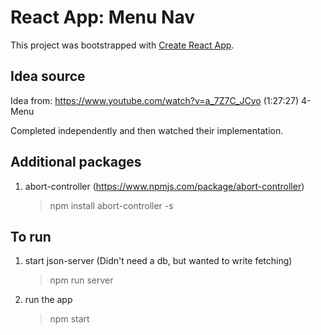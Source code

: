 # React App: Menu Nav

This project was bootstrapped with [Create React App](https://github.com/facebook/create-react-app).

## Idea source
Idea from:
https://www.youtube.com/watch?v=a_7Z7C_JCyo
(1:27:27) 4-Menu

Completed independently and then watched their implementation.

## Additional packages
1. abort-controller (https://www.npmjs.com/package/abort-controller)
    > npm install abort-controller -s

## To run
1. start json-server (Didn't need a db, but wanted to write fetching)
    > npm run server

2. run the app
    > npm start